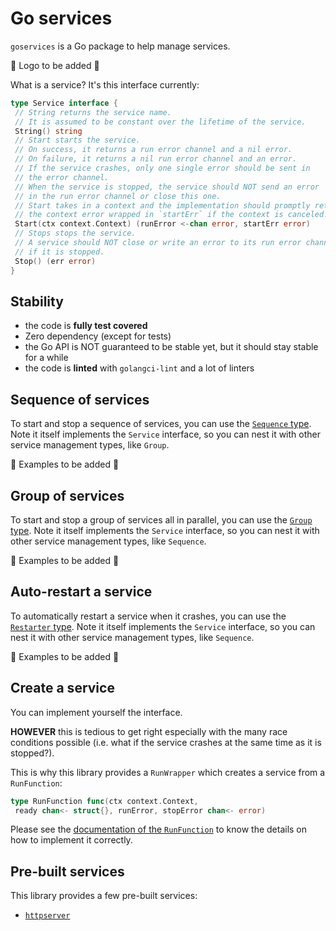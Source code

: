 # Go services

`goservices` is a Go package to help manage services.

🚧 Logo to be added 🚧

What is a service? It's this interface currently:

```go
type Service interface {
 // String returns the service name.
 // It is assumed to be constant over the lifetime of the service.
 String() string
 // Start starts the service.
 // On success, it returns a run error channel and a nil error.
 // On failure, it returns a nil run error channel and an error.
 // If the service crashes, only one single error should be sent in
 // the error channel.
 // When the service is stopped, the service should NOT send an error
 // in the run error channel or close this one.
 // Start takes in a context and the implementation should promptly return
 // the context error wrapped in `startErr` if the context is canceled.
 Start(ctx context.Context) (runError <-chan error, startErr error)
 // Stops stops the service.
 // A service should NOT close or write an error to its run error channel
 // if it is stopped.
 Stop() (err error)
}
```

## Stability

- the code is **fully test covered**
- Zero dependency (except for tests)
- the Go API is NOT guaranteed to be stable yet, but it should stay stable for a while
- the code is **linted** with `golangci-lint` and a lot of linters

## Sequence of services

To start and stop a sequence of services, you can use the [`Sequence` type](https://github.com/qdm12/goservices/blob/main/sequence.go#L10).
Note it itself implements the `Service` interface, so you can nest it with other service management types, like `Group`.

🚧 Examples to be added 🚧

## Group of services

To start and stop a group of services all in parallel, you can use the [`Group` type](https://github.com/qdm12/goservices/blob/main/group.go#L10).
Note it itself implements the `Service` interface, so you can nest it with other service management types, like `Sequence`.

🚧 Examples to be added 🚧

## Auto-restart a service

To automatically restart a service when it crashes, you can use the [`Restarter` type](https://github.com/qdm12/goservices/blob/main/restarter.go#L10).
Note it itself implements the `Service` interface, so you can nest it with other service management types, like `Sequence`.

🚧 Examples to be added 🚧

## Create a service

You can implement yourself the interface.

**HOWEVER** this is tedious to get right especially with the many race conditions possible (i.e. what if the service crashes at the same time as it is stopped?).

This is why this library provides a `RunWrapper` which creates a service from a `RunFunction`:

```go
type RunFunction func(ctx context.Context,
 ready chan<- struct{}, runError, stopError chan<- error)
```

Please see the [documentation of the `RunFunction`](https://github.com/qdm12/goservices/blob/468bda9ee482fcaca953b1b63b6cdabf8b1aa6a6/runwrapper.go#L9-L53) to know the details on how to implement it correctly.

## Pre-built services

This library provides a few pre-built services:

- [`httpserver`](httpserver)

